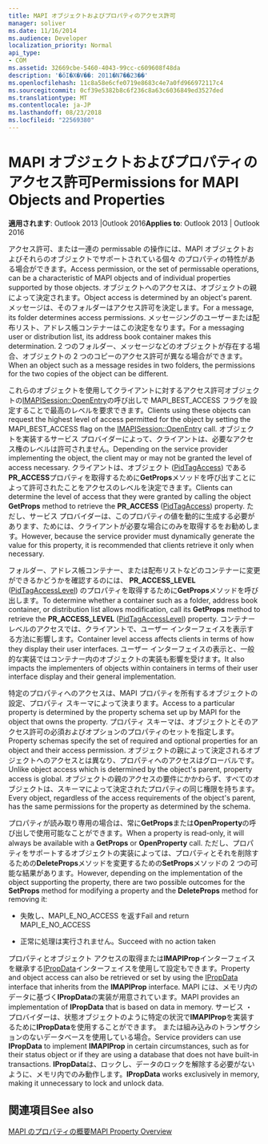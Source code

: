 ```yaml
---
title: MAPI オブジェクトおよびプロパティのアクセス許可
manager: soliver
ms.date: 11/16/2014
ms.audience: Developer
localization_priority: Normal
api_type:
- COM
ms.assetid: 32669cbe-5460-4043-99cc-c609608f48da
description: '�ŏI�X�V��: 2011�N7��23��'
ms.openlocfilehash: 11c8a58e6cfe0719e8683c4e7a0fd966972117c4
ms.sourcegitcommit: 0cf39e5382b8c6f236c8a63c6036849ed3527ded
ms.translationtype: MT
ms.contentlocale: ja-JP
ms.lasthandoff: 08/23/2018
ms.locfileid: "22569380"
---
```

# <a name="permissions-for-mapi-objects-and-properties"></a><span data-ttu-id="6613f-103">MAPI オブジェクトおよびプロパティのアクセス許可</span><span class="sxs-lookup"><span data-stu-id="6613f-103">Permissions for MAPI Objects and Properties</span></span>

  
  
<span data-ttu-id="6613f-104">**適用されます**: Outlook 2013 |Outlook 2016</span><span class="sxs-lookup"><span data-stu-id="6613f-104">**Applies to**: Outlook 2013 | Outlook 2016</span></span> 
  
<span data-ttu-id="6613f-105">アクセス許可、または一連の permissable の操作には、MAPI オブジェクトおよびそれらのオブジェクトでサポートされている個々 のプロパティの特性がある場合ができます。</span><span class="sxs-lookup"><span data-stu-id="6613f-105">Access permission, or the set of permissable operations, can be a characteristic of MAPI objects and of individual properties supported by those objects.</span></span> <span data-ttu-id="6613f-106">オブジェクトへのアクセスは、オブジェクトの親によって決定されます。</span><span class="sxs-lookup"><span data-stu-id="6613f-106">Object access is determined by an object's parent.</span></span> <span data-ttu-id="6613f-107">メッセージは、そのフォルダーはアクセス許可を決定します。</span><span class="sxs-lookup"><span data-stu-id="6613f-107">For a message, its folder determines access permissions.</span></span> <span data-ttu-id="6613f-108">メッセージングのユーザーまたは配布リスト、アドレス帳コンテナーはこの決定をなります。</span><span class="sxs-lookup"><span data-stu-id="6613f-108">For a messaging user or distribution list, its address book container makes this determination.</span></span> <span data-ttu-id="6613f-109">2 つのフォルダー、メッセージなどのオブジェクトが存在する場合、オブジェクトの 2 つのコピーのアクセス許可が異なる場合ができます。</span><span class="sxs-lookup"><span data-stu-id="6613f-109">When an object such as a message resides in two folders, the permissions for the two copies of the object can be different.</span></span> 
  
<span data-ttu-id="6613f-110">これらのオブジェクトを使用してクライアントに対するアクセス許可オブジェクトの[IMAPISession::OpenEntry](imapisession-openentry.md)の呼び出しで MAPI_BEST_ACCESS フラグを設定することで最高のレベルを要求できます。</span><span class="sxs-lookup"><span data-stu-id="6613f-110">Clients using these objects can request the highest level of access permitted for the object by setting the MAPI_BEST_ACCESS flag on the [IMAPISession::OpenEntry](imapisession-openentry.md) call.</span></span> <span data-ttu-id="6613f-111">オブジェクトを実装するサービス プロバイダーによって、クライアントは、必要なアクセス権のレベルは許可されません。</span><span class="sxs-lookup"><span data-stu-id="6613f-111">Depending on the service provider implementing the object, the client may or may not be granted the level of access necessary.</span></span> <span data-ttu-id="6613f-112">クライアントは、オブジェクト ([PidTagAccess](pidtagaccess-canonical-property.md)) である**PR_ACCESS**プロパティを取得するために**GetProps**メソッドを呼び出すことによって許可されたことをアクセスのレベルを決定できます。</span><span class="sxs-lookup"><span data-stu-id="6613f-112">Clients can determine the level of access that they were granted by calling the object **GetProps** method to retrieve the **PR_ACCESS** ([PidTagAccess](pidtagaccess-canonical-property.md)) property.</span></span> <span data-ttu-id="6613f-113">ただし、サービス プロバイダーは、このプロパティの値を動的に生成する必要があります、ためには、クライアントが必要な場合にのみを取得するをお勧めします。</span><span class="sxs-lookup"><span data-stu-id="6613f-113">However, because the service provider must dynamically generate the value for this property, it is recommended that clients retrieve it only when necessary.</span></span> 
  
<span data-ttu-id="6613f-114">フォルダー、アドレス帳コンテナー、または配布リストなどのコンテナーに変更ができるかどうかを確認するのには、 **PR_ACCESS_LEVEL** ([PidTagAccessLevel](pidtagaccesslevel-canonical-property.md)) のプロパティを取得するために**GetProps**メソッドを呼び出します。</span><span class="sxs-lookup"><span data-stu-id="6613f-114">To determine whether a container such as a folder, address book container, or distribution list allows modification, call its **GetProps** method to retrieve the **PR_ACCESS_LEVEL** ([PidTagAccessLevel](pidtagaccesslevel-canonical-property.md)) property.</span></span> <span data-ttu-id="6613f-115">コンテナー レベルのアクセスでは、クライアントで、ユーザー インターフェイスを表示する方法に影響します。</span><span class="sxs-lookup"><span data-stu-id="6613f-115">Container level access affects clients in terms of how they display their user interfaces.</span></span> <span data-ttu-id="6613f-116">ユーザー インターフェイスの表示と、一般的な実装ではコンテナー内のオブジェクトの実装も影響を受けます。</span><span class="sxs-lookup"><span data-stu-id="6613f-116">It also impacts the implementers of objects within containers in terms of their user interface display and their general implementation.</span></span> 
  
<span data-ttu-id="6613f-117">特定のプロパティへのアクセスは、MAPI プロパティを所有するオブジェクトの設定、プロパティ スキーマによって決まります。</span><span class="sxs-lookup"><span data-stu-id="6613f-117">Access to a particular property is determined by the property schema set up by MAPI for the object that owns the property.</span></span> <span data-ttu-id="6613f-118">プロパティ スキーマは、オブジェクトとそのアクセス許可の必須およびオプションのプロパティのセットを指定します。</span><span class="sxs-lookup"><span data-stu-id="6613f-118">Property schemas specify the set of required and optional properties for an object and their access permission.</span></span> <span data-ttu-id="6613f-119">オブジェクトの親によって決定されるオブジェクトへのアクセスとは異なり、プロパティへのアクセスはグローバルです。</span><span class="sxs-lookup"><span data-stu-id="6613f-119">Unlike object access which is determined by the object's parent, property access is global.</span></span> <span data-ttu-id="6613f-120">オブジェクトの親のアクセスの要件にかかわらず、すべてのオブジェクトは、スキーマによって決定されたプロパティの同じ権限を持ちます。</span><span class="sxs-lookup"><span data-stu-id="6613f-120">Every object, regardless of the access requirements of the object's parent, has the same permissions for the property as determined by the schema.</span></span>
  
<span data-ttu-id="6613f-121">プロパティが読み取り専用の場合は、常に**GetProps**または**OpenProperty**の呼び出しで使用可能なことができます。</span><span class="sxs-lookup"><span data-stu-id="6613f-121">When a property is read-only, it will always be available with a **GetProps** or **OpenProperty** call.</span></span> <span data-ttu-id="6613f-122">ただし、プロパティをサポートするオブジェクトの実装によっては、プロパティとそれを削除するための**DeleteProps**メソッドを変更するための**SetProps**メソッドの 2 つの可能な結果があります。</span><span class="sxs-lookup"><span data-stu-id="6613f-122">However, depending on the implementation of the object supporting the property, there are two possible outcomes for the **SetProps** method for modifying a property and the **DeleteProps** method for removing it:</span></span> 
  
- <span data-ttu-id="6613f-123">失敗し、MAPI_E_NO_ACCESS を返す</span><span class="sxs-lookup"><span data-stu-id="6613f-123">Fail and return MAPI_E_NO_ACCESS</span></span>
    
- <span data-ttu-id="6613f-124">正常に処理は実行されません。</span><span class="sxs-lookup"><span data-stu-id="6613f-124">Succeed with no action taken</span></span>
    
<span data-ttu-id="6613f-125">プロパティとオブジェクト アクセスの取得または**IMAPIProp**インターフェイスを継承する[IPropData](ipropdataimapiprop.md)インターフェイスを使用して設定もできます。</span><span class="sxs-lookup"><span data-stu-id="6613f-125">Property and object access can also be retrieved or set by using the [IPropData](ipropdataimapiprop.md) interface that inherits from the **IMAPIProp** interface.</span></span> <span data-ttu-id="6613f-126">MAPI には、メモリ内のデータに基づく**IPropData**の実装が用意されています。</span><span class="sxs-lookup"><span data-stu-id="6613f-126">MAPI provides an implementation of **IPropData** that is based on data in memory.</span></span> <span data-ttu-id="6613f-127">サービス ・ プロバイダーは、状態オブジェクトのように特定の状況で**IMAPIProp**を実装するために**IPropData**を使用することができます。 または組み込みのトランザクションのないデータベースを使用している場合。</span><span class="sxs-lookup"><span data-stu-id="6613f-127">Service providers can use **IPropData** to implement **IMAPIProp** in certain circumstances, such as for their status object or if they are using a database that does not have built-in transactions.</span></span> <span data-ttu-id="6613f-128">**IPropData**は、ロックし、データのロックを解除する必要がないように、メモリ内でのみ動作します。</span><span class="sxs-lookup"><span data-stu-id="6613f-128">**IPropData** works exclusively in memory, making it unnecessary to lock and unlock data.</span></span> 
  
## <a name="see-also"></a><span data-ttu-id="6613f-129">関連項目</span><span class="sxs-lookup"><span data-stu-id="6613f-129">See also</span></span>



[<span data-ttu-id="6613f-130">MAPI のプロパティの概要</span><span class="sxs-lookup"><span data-stu-id="6613f-130">MAPI Property Overview</span></span>](mapi-property-overview.md)

